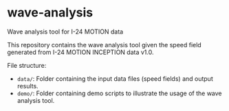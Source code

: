 # wave-analysis
Wave analysis tool for I-24 MOTION data

This repository contains the wave analysis tool given the speed field generated from I-24 MOTION INCEPTION data v1.0.

File structure:
- `data/`: Folder containing the input data files (speed fields) and output results.
- `demo/`: Folder containing demo scripts to illustrate the usage of the wave analysis tool.